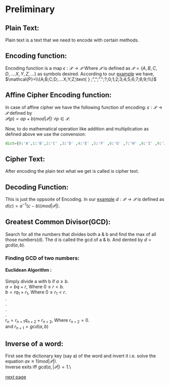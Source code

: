 # Preliminary
## Plain Text:
Plain text is a text that we need to encode with certain methods.
## Encoding function:
Encoding function is a map  $\epsilon:\mathcal{P} \rightarrow \mathcal{P}$
Where $\mathcal{P}$ is defined as $\mathcal{P}=\{A,B,C,D,....X,Y,Z,...\}$ as symbols desired. According to our [example](01-Storing_data.md#making-data-base) we have, \
 $\mathcal{P}=\\{A;B;C;D;....X;Y;Z;\text{ } ;",";".";?;0;1;2;3;4;5;6;7;8;9;!\\}$ 
 
 ## Affine Cipher Encoding function:
 In case of affine cipher we have the following function of encoding:
 $\epsilon:\mathcal{P}\rightarrow \mathcal{P}$ defined by \
 $\mathcal{P}(p)=ap+b(mod |\mathcal{P}|) \text{ }\forall p\in \mathcal{P}$.

 Now, to do mathematical operation like addition and multiplication as defined above we use the convension:

 ```python
 dict={0:'A',1:'B',2:'C' ,3:'D' ,4:'E' ,5:'F' ,6:'G' ,7:'H' ,8:'I' ,9:'J',10:'K',11:'L' ,12:'M' ,13:'N' ,14:'O' ,15:'P',16:'Q' ,17:'R' ,18:'S' ,19:'T' ,20:'U',21:'V' ,22:'W' ,23:'X' ,24:'Y' ,25:'Z',26:' ',27:',',28:'.',29:'?',30:'0',31:'1',32:'2',33:'3',34:'4',35:'5',36:'6',37:'7',38:'8',39:'9',40:'!'}
 ```

 ## Cipher Text:
 After encoding the plain text what we get is called is cipher text.
 
 ## Decoding Function:
 This is just the oppsoite of Encoding.
 In our [example](01-Storing_data.md#making-data-base)
$d:\mathcal{P}\rightarrow \mathcal{P}$ is defined as $d(c)=a^{-1}(c-b)(mod|\mathcal{P}|)$.

## Greatest Common Divisor(GCD):
Search for all the numbers that divides both a & b and find the max of all those numbers(d). The d is called the gcd of a & b. And dented by $d=gcd(a,b)$.

### Finding GCD of two numbers:
#### Euclidean Algorithm :
Simply divide a with b if $a\geq b$.\
$a=bq+r$, Where $0\leq r < b$.\
$b=rq_1+r_1$, Where $0\leq r_1 < r$.\
.\
.\
.\
.\
$r_n=r_{n+1}q_{n+2}+r_{n+2}$, Where $r_{n+2}=0$.\
and $r_{n+1}=gcd(a,b)$


## Inverse of a word:
First see the dictionary key (say a) of the word and invert it i.e. solve the equation $ax\equiv 1(mod|\mathcal{P}|)$.\
Inverse exits iff $gcd(a,|\mathcal{P}|)=1$.\

[next page](./01-Storing_data.md)

                            
